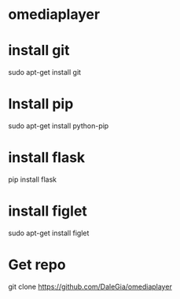 # omediaplayer
# install git
sudo apt-get install git

# Install pip
sudo apt-get install python-pip

# install flask
pip install flask

# install figlet
sudo apt-get install figlet
# Get repo
git clone https://github.com/DaleGia/omediaplayer
